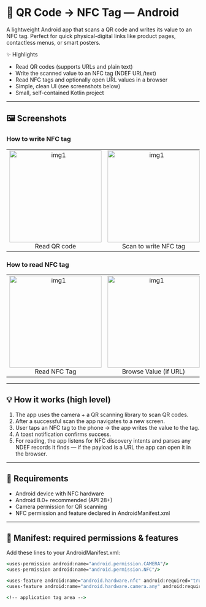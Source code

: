 # 📱 QR Code → NFC Tag — Android

A lightweight Android app that scans a QR code and writes its value to an NFC tag. Perfect for quick physical-digital links like product pages, contactless menus, or smart posters.

✨ Highlights
- Read QR codes (supports URLs and plain text)
- Write the scanned value to an NFC tag (NDEF URL/text)
- Read NFC tags and optionally open URL values in a browser
- Simple, clean UI (see screenshots below)
- Small, self-contained Kotlin project
  
---

## 🖼️ Screenshots

### How to write NFC tag
<table>
  <tr>
    <td align="center"><img src="https://github.com/user-attachments/assets/db25f30b-9016-4260-b2e9-06c07b950229" alt="img1" width="240"/><br/>Read QR code</td>
    <td align="center"><img src="https://github.com/user-attachments/assets/8eae7461-9810-4023-9ab0-0af5504f6718" alt="img1" width="240"/><br/>Scan to write NFC tag</td>
    <td align="center"><img src="https://github.com/user-attachments/assets/0b30dbf6-6f23-4a45-8c77-da7424395215" alt="img1" width="240"/><br/>Success notification</td>
  </tr>
</table>

### How to read NFC tag
<table>
  <tr>
  <td align="center"><img src="https://github.com/user-attachments/assets/e6d69acc-eada-4618-be20-7dcb0312eae4" alt="img1" width="240"/><br/>Read NFC Tag</td>
  <td align="center"><img src="https://github.com/user-attachments/assets/564198a1-f66a-4a11-9782-4b39142de459" alt="img1" width="240"/><br/>Browse Value (if URL)</td>
  <td align="center"><img src="https://github.com/user-attachments/assets/48e8afa6-4cc8-4e1d-8c94-12949688fcec" alt="img1" width="240"/><br/>NFC tag</td>
  </tr>
</table>

--- 

## 💡 How it works (high level)
1. The app uses the camera + a QR scanning library to scan QR codes.
2. After a successful scan the app navigates to a new screen.
3. User taps an NFC tag to the phone → the app writes the value to the tag.
4. A toast notification confirms success.
5. For reading, the app listens for NFC discovery intents and parses any NDEF records it finds — if the payload is a URL the app can open it in the browser.

---

## 🔧 Requirements
- Android device with NFC hardware
- Android 8.0+ recommended (API 28+)
- Camera permission for QR scanning
- NFC permission and feature declared in AndroidManifest.xml

--- 

## 🔌 Manifest: required permissions & features
Add these lines to your AndroidManifest.xml:
```cmd
<uses-permission android:name="android.permission.CAMERA"/>
<uses-permission android:name="android.permission.NFC"/>

<uses-feature android:name="android.hardware.nfc" android:required="true"/>
<uses-feature android:name="android.hardware.camera.any" android:required="true"/>

<!-- application tag area -->
```

